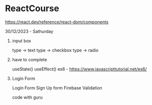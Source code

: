# ReactCourse

https://react.dev/reference/react-dom/components 


30/12/2023 - Sathurday 

1. input box

    type -> text
    type -> checkbox
    type -> radio

2. have to complete

    useState()
    useEffect()
    es6 - https://www.javascripttutorial.net/es6/ 

3. Login Form

    Login Form
    Sign Up form
    Firebase Validation


    code with guru


